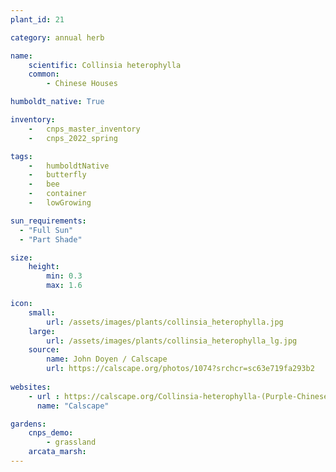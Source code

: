 ```yaml
---
plant_id: 21

category: annual herb

name: 
    scientific: Collinsia heterophylla
    common: 
        - Chinese Houses 

humboldt_native: True

inventory: 
    -   cnps_master_inventory
    -   cnps_2022_spring

tags: 
    -   humboldtNative
    -   butterfly 
    -   bee
    -   container
    -   lowGrowing

sun_requirements:
  - "Full Sun"
  - "Part Shade"

size:
    height: 
        min: 0.3
        max: 1.6

icon: 
    small: 
        url: /assets/images/plants/collinsia_heterophylla.jpg
    large: 
        url: /assets/images/plants/collinsia_heterophylla_lg.jpg
    source:
        name: John Doyen / Calscape
        url: https://calscape.org/photos/1074?srchcr=sc63e719fa293b2 
 
websites:
    - url : https://calscape.org/Collinsia-heterophylla-(Purple-Chinese-Houses)
      name: "Calscape"

gardens:
    cnps_demo:
        - grassland
    arcata_marsh:
---
```

